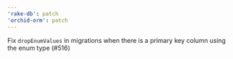 ```yaml
---
'rake-db': patch
'orchid-orm': patch
---
```


Fix `dropEnumValues` in migrations when there is a primary key column using the enum type (#516)
